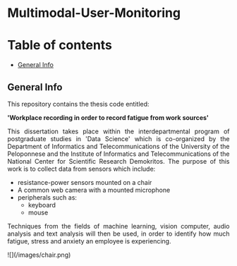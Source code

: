 # Multimodal-User-Monitoring

# Table of contents
* [General Info](#general-info)

## General Info
This repository contains the thesis code entitled:

**'Workplace recording in order to record fatigue from work sources'**

<div align="justify">
  
This dissertation takes place within the interdepartmental program of postgraduate studies in 'Data Science' which is co-organized by the Department of Informatics and Telecommunications of the University of the Peloponnese and the Institute of Informatics and Telecommunications of the National Center for Scientific Research Demokritos. The purpose of this work is to collect data from sensors which include: 
- resistance-power sensors mounted on a chair 
- A common web camera with a mounted microphone
- peripherals such as:
  - keyboard
  - mouse
  
Techniques from the fields of machine learning, vision computer, audio analysis and text analysis will then be used, in order to identify how much fatigue, stress and anxiety an employee is experiencing.
</div>
![](/images/chair.png) 
